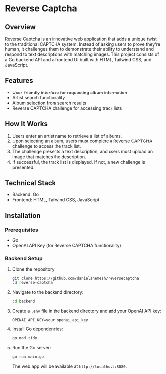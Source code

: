 # Reverse Captcha

## Overview

Reverse Captcha is an innovative web application that adds a unique twist to the traditional CAPTCHA system. Instead of asking users to prove they're human, it challenges them to demonstrate their ability to understand and respond to text descriptions with matching images. This project consists of a Go backend API and a frontend UI built with HTML, Tailwind CSS, and JavaScript.

## Features

- User-friendly interface for requesting album information
- Artist search functionality
- Album selection from search results
- Reverse CAPTCHA challenge for accessing track lists

## How It Works

1. Users enter an artist name to retrieve a list of albums.
2. Upon selecting an album, users must complete a Reverse CAPTCHA challenge to access the track list.
3. The challenge presents a text description, and users must upload an image that matches the description.
4. If successful, the track list is displayed. If not, a new challenge is presented.

## Technical Stack

- Backend: Go
- Frontend: HTML, Tailwind CSS, JavaScript

## Installation

### Prerequisites

- Go
- OpenAI API Key (for Reverse CAPTCHA functionality)

### Backend Setup

1. Clone the repository:
    ```bash
    git clone https://github.com/danielshemesh/reversecaptcha
    cd reverse-captcha
    ```

2. Navigate to the backend directory:
    ```bash
    cd backend
    ```

3. Create a `.env` file in the backend directory and add your OpenAI API key:
    ```env
    OPENAI_API_KEY=your_openai_api_key
    ```

4. Install Go dependencies:
    ```bash
    go mod tidy
    ```

5. Run the Go server:
    ```bash
    go run main.go
    ```

   The web app will be available at `http://localhost:8080`.
